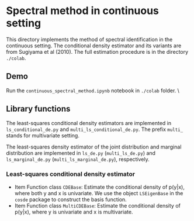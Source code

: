 # Spectral method in continuous setting
This directory implements the method of spectral identification in the continuous setting. The conditional density estimator and its variants are from Sugiyama et al (2010). The full estimation procedure is in the directory `./colab`.


## Demo

Run the `continuous_spectral_method.ipynb` notebook in `./colab` folder. \

## Library functions

The least-squares conditional density estimators are implemented in `ls_conditional_de.py` and `multi_ls_conditional_de.py`. The prefix `multi_` stands for multivariate setting.

The least-squares density estimator of the joint distribution and marginal 
distribution are implemented in `ls_de.py` (`multi_ls_de.py`) and `ls_marginal_de.py`
(`multi_ls_marginal_de.py`), respectively.

### Least-squares conditional density estimator
  - Item Function class `CDEBase`: Estimate the conditional density of p(y|x), where both y and x is univariate. We use the object `LSEigenBase` in the `cosde` package to construct the basis function. 
  - Item Function class `MultiCDEBase`: Estimate the conditional density of p(y|x), where y is univariate and x is multivariate. 

